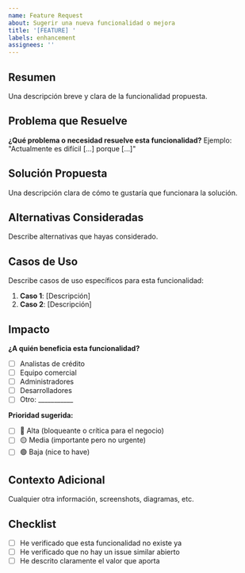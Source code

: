 ```yaml
---
name: Feature Request
about: Sugerir una nueva funcionalidad o mejora
title: '[FEATURE] '
labels: enhancement
assignees: ''
---
```


## Resumen
Una descripción breve y clara de la funcionalidad propuesta.

## Problema que Resuelve
**¿Qué problema o necesidad resuelve esta funcionalidad?**
Ejemplo: "Actualmente es difícil [...] porque [...]"

## Solución Propuesta
Una descripción clara de cómo te gustaría que funcionara la solución.

## Alternativas Consideradas
Describe alternativas que hayas considerado.

## Casos de Uso
Describe casos de uso específicos para esta funcionalidad:

1. **Caso 1**: [Descripción]
2. **Caso 2**: [Descripción]

## Impacto
**¿A quién beneficia esta funcionalidad?**
- [ ] Analistas de crédito
- [ ] Equipo comercial
- [ ] Administradores
- [ ] Desarrolladores
- [ ] Otro: ___________

**Prioridad sugerida:**
- [ ] 🔴 Alta (bloqueante o crítica para el negocio)
- [ ] 🟡 Media (importante pero no urgente)
- [ ] 🟢 Baja (nice to have)

## Contexto Adicional
Cualquier otra información, screenshots, diagramas, etc.

## Checklist
- [ ] He verificado que esta funcionalidad no existe ya
- [ ] He verificado que no hay un issue similar abierto
- [ ] He descrito claramente el valor que aporta
